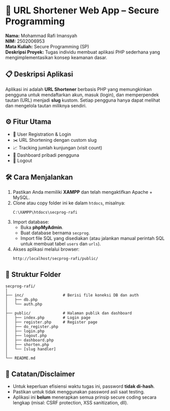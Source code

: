 # 🔐 URL Shortener Web App – Secure Programming

**Nama:** Mohammad Rafi Imansyah  
**NIM:** 2502006953  
**Mata Kuliah:** Secure Programming (SP)  
**Deskripsi Proyek:** Tugas individu membuat aplikasi PHP sederhana yang mengimplementasikan konsep keamanan dasar.

## 📋 Deskripsi Aplikasi

Aplikasi ini adalah **URL Shortener** berbasis PHP yang memungkinkan pengguna untuk mendaftarkan akun, masuk (login), dan memperpendek tautan (URL) menjadi **slug** kustom. Setiap pengguna hanya dapat melihat dan mengelola tautan miliknya sendiri.

## ⚙️ Fitur Utama

- 🔐 User Registration & Login
- ✂️ URL Shortening dengan custom slug
- 📈 Tracking jumlah kunjungan (visit count)
- 📄 Dashboard pribadi pengguna
- 🚪 Logout

## 🛠️ Cara Menjalankan

1. Pastikan Anda memiliki **XAMPP** dan telah mengaktifkan Apache + MySQL.
2. Clone atau copy folder ini ke dalam `htdocs`, misalnya:
   ```
   C:\XAMPP\htdocs\secprog-rafi
   ```
3. Import database:
   - Buka **phpMyAdmin**.
   - Buat database bernama `secprog`.
   - Import file SQL yang disediakan (atau jalankan manual perintah SQL untuk membuat tabel `users` dan `urls`).
4. Akses aplikasi melalui browser:
   ```
   http://localhost/secprog-rafi/public/
   ```

## 🧱 Struktur Folder

```
secprog-rafi/
│
├── inc/                 # Berisi file koneksi DB dan auth
│   ├── db.php
│   └── auth.php
│
├── public/              # Halaman publik dan dashboard
│   ├── index.php        # Login page
│   ├── register.php     # Register page
│   ├── do_register.php
│   ├── login.php
│   ├── logout.php
│   ├── dashboard.php
│   ├── shorten.php
│   └── [slug handler]
│
└── README.md
```

## 📌 Catatan/Disclaimer
- Untuk keperluan efisiensi waktu tugas ini, password **tidak di-hash**.
- Pastikan untuk tidak menggunakan password asli saat testing.
- Aplikasi ini **belum** menerapkan semua prinsip secure coding secara lengkap (misal: CSRF protection, XSS sanitization, dll).

